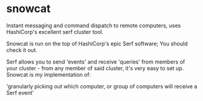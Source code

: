 # snowcat
Instant messaging and command dispatch to remote computers, uses HashiCorp's excellent serf cluster tool.

Snowcat is run on the top of HashiCorp's epic Serf software; You should check it out.

Serf allows you to send 'events' and receive 'queries' from members of your cluster - from any member of said cluster, it's very easy to set up. Snowcat is my implementation of:

'granularly picking out which computer, or group of computers will receive a Serf event'


